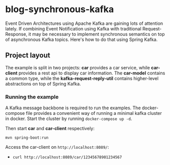 # blog-synchronous-kafka
Event Driven Architectures using Apache Kafka are gaining lots of attention lately. If combining Event Notification using Kafka with traditional 
Request-Response, it may be necessary to implement synchronous semantics on top of asynchronous Kafka topics. Here's how to do that using Spring Kafka.

## Project layout

The example is split in two projects: **car** provides a car service, while **car-client** provides a rest api to display car information. The **car-model** contains a common type, while the **kafka-request-reply-util** contains higher-level abstractions on top of Spring Kafka.

### Running the example

A Kafka message backbone is required to run the examples. The docker-compose file provides a convenient way of running a minimal kafka cluster in docker. Start the cluster by running
`docker-compose up -d`.

Then start **car** and **car-client** respectively:

```mvn spring-boot:run```

Access the car-client on `http://localhost:8089/`:

* `curl http://localhost:8089/car/12345678901234567`
